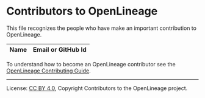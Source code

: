 <!-- Copyright 2018-2022 contributors to the OpenLineage project -->

<!-- SPDX-License-Identifier: Apache-2.0 -->

<!-- SPDX-License-Identifier: CC-BY-4.0 -->

# Contributors to OpenLineage


This file recognizes the people who have make an important contribution to OpenLineage.

| Name           | Email or GitHub Id |
| -------------- | -----------------



To understand how to become an OpenLineage contributor see the [OpenLineage Contributing Guide](CONTRIBUTING.md).

----
License: [CC BY 4.0](https://creativecommons.org/licenses/by/4.0/),
Copyright Contributors to the OpenLineage project.
